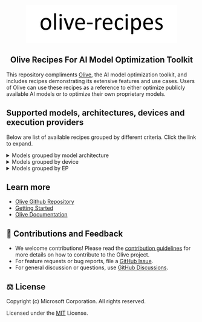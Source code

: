 <div align="center">
  <picture>
    <source media="(prefers-color-scheme: dark)" srcset=".assets/olive-white-text.png">
    <source media="(prefers-color-scheme: light)" srcset=".assets/olive-black-text.png">
    <img alt="olive" src=".assets/olive-black-text.png" height="100" style="max-width: 100%;">
  </picture>

## Olive Recipes For AI Model Optimization Toolkit
</div>

This repository compliments [Olive](https://github.com/microsoft/Olive), the AI model optimization toolkit, and includes recipes demonstrating its extensive features and use cases. Users of Olive can use these recipes as a reference to either optimize publicly available AI models or to optimize their own proprietary models.

## Supported models, architectures, devices and execution providers
Below are list of available recipes grouped by different criteria. Click the link to expand.

<details>
<summary>Models grouped by model architecture</summary></br>

<!-- begin_arch_models -->
| bert | clip | deepseek | llama | llama3 | mistral | phi3 | phi4 | qwen2 | resnet | vit |
| :---: | :---: | :---: | :---: | :---: | :---: | :---: | :---: | :---: | :---: | :---: |
| [google-bert-bert-base-multilingual-cased](google-bert-bert-base-multilingual-cased/aitk) | [laion-CLIP-ViT-B-32-laion2B-s34B-b79K](laion-CLIP-ViT-B-32-laion2B-s34B-b79K/aitk) | [deepseek-ai-DeepSeek-R1-Distill-Llama-8B](deepseek-ai-DeepSeek-R1-Distill-Llama-8B/aitk) | [meta-llama-Llama-3.2-1B-Instruct](meta-llama-Llama-3.2-1B-Instruct/NvTensorRtRtx) | [meta-llama-Llama-3.2-1B-Instruct](meta-llama-Llama-3.2-1B-Instruct/aitk) | [mistralai-Mistral-7B-Instruct-v0.2](mistralai-Mistral-7B-Instruct-v0.2/NvTensorRtRtx) | [microsoft-Phi-3-mini-128k-instruct](microsoft-Phi-3-mini-128k-instruct/NvTensorRtRtx) | [microsoft-Phi-4-mini-instruct](microsoft-Phi-4-mini-instruct/aitk) | [Qwen-Qwen2.5-0.5B-Instruct](Qwen-Qwen2.5-0.5B-Instruct/NvTensorRtRtx) | [microsoft-resnet-50](microsoft-resnet-50/aitk) | [google-vit-base-patch16-224](google-vit-base-patch16-224/OpenVINO) |
| [intel-bert-base-uncased-mrpc](intel-bert-base-uncased-mrpc/aitk) | [openai-clip-vit-base-patch16](openai-clip-vit-base-patch16/aitk) | [deepseek-ai-DeepSeek-R1-Distill-Qwen-1.5B](deepseek-ai-DeepSeek-R1-Distill-Qwen-1.5B/aitk) |  |  | [mistralai-Mistral-7B-Instruct-v0.2](mistralai-Mistral-7B-Instruct-v0.2/aitk) | [microsoft-Phi-3-mini-128k-instruct](microsoft-Phi-3-mini-128k-instruct/QNN) | [microsoft-Phi-4-mini-reasoning](microsoft-Phi-4-mini-reasoning/aitk) | [Qwen-Qwen2.5-0.5B-Instruct](Qwen-Qwen2.5-0.5B-Instruct/aitk) |  | [google-vit-base-patch16-224](google-vit-base-patch16-224/QNN) |
|  | [openai-clip-vit-base-patch32](openai-clip-vit-base-patch32/aitk) | [deepseek-ai-DeepSeek-R1-Distill-Qwen-14B](deepseek-ai-DeepSeek-R1-Distill-Qwen-14B/aitk) |  |  | [mistralai-Mistral-7B-Instruct-v0.3](mistralai-Mistral-7B-Instruct-v0.3/aitk) | [microsoft-Phi-3-mini-128k-instruct](microsoft-Phi-3-mini-128k-instruct/aitk) | [microsoft-Phi-4-reasoning-plus](microsoft-Phi-4-reasoning-plus/aitk) | [Qwen-Qwen2.5-0.5B](Qwen-Qwen2.5-0.5B/aitk) |  | [google-vit-base-patch16-224](google-vit-base-patch16-224/aitk) |
|  |  | [deepseek-ai-DeepSeek-R1-Distill-Qwen-7B](deepseek-ai-DeepSeek-R1-Distill-Qwen-7B/aitk) |  |  |  | [microsoft-Phi-3-mini-4k-instruct](microsoft-Phi-3-mini-4k-instruct/NvTensorRtRtx) | [microsoft-Phi-4-reasoning](microsoft-Phi-4-reasoning/aitk) | [Qwen-Qwen2.5-1.5B-Instruct](Qwen-Qwen2.5-1.5B-Instruct/NvTensorRtRtx) |  |  |
|  |  |  |  |  |  | [microsoft-Phi-3-mini-4k-instruct](microsoft-Phi-3-mini-4k-instruct/QNN) | [microsoft-Phi-4](microsoft-Phi-4/OpenVINO) | [Qwen-Qwen2.5-1.5B-Instruct](Qwen-Qwen2.5-1.5B-Instruct/aitk) |  |  |
|  |  |  |  |  |  | [microsoft-Phi-3-mini-4k-instruct](microsoft-Phi-3-mini-4k-instruct/aitk) | [microsoft-Phi-4](microsoft-Phi-4/aitk) | [Qwen-Qwen2.5-14B-Instruct](Qwen-Qwen2.5-14B-Instruct/NvTensorRtRtx) |  |  |
|  |  |  |  |  |  | [microsoft-Phi-3.5-mini-instruct](microsoft-Phi-3.5-mini-instruct/NvTensorRtRtx) |  | [Qwen-Qwen2.5-14B-Instruct](Qwen-Qwen2.5-14B-Instruct/aitk) |  |  |
|  |  |  |  |  |  | [microsoft-Phi-3.5-mini-instruct](microsoft-Phi-3.5-mini-instruct/QNN) |  | [Qwen-Qwen2.5-3B-Instruct](Qwen-Qwen2.5-3B-Instruct/aitk) |  |  |
|  |  |  |  |  |  | [microsoft-Phi-3.5-mini-instruct](microsoft-Phi-3.5-mini-instruct/aitk) |  | [Qwen-Qwen2.5-7B-Instruct](Qwen-Qwen2.5-7B-Instruct/NvTensorRtRtx) |  |  |
|  |  |  |  |  |  | [microsoft-Phi-4](microsoft-Phi-4/NvTensorRtRtx) |  | [Qwen-Qwen2.5-7B-Instruct](Qwen-Qwen2.5-7B-Instruct/aitk) |  |  |
|  |  |  |  |  |  |  |  | [Qwen-Qwen2.5-Coder-0.5B-Instruct](Qwen-Qwen2.5-Coder-0.5B-Instruct/NvTensorRtRtx) |  |  |
|  |  |  |  |  |  |  |  | [Qwen-Qwen2.5-Coder-0.5B-Instruct](Qwen-Qwen2.5-Coder-0.5B-Instruct/aitk) |  |  |
|  |  |  |  |  |  |  |  | [Qwen-Qwen2.5-Coder-1.5B-Instruct](Qwen-Qwen2.5-Coder-1.5B-Instruct/NvTensorRtRtx) |  |  |
|  |  |  |  |  |  |  |  | [Qwen-Qwen2.5-Coder-1.5B-Instruct](Qwen-Qwen2.5-Coder-1.5B-Instruct/aitk) |  |  |
|  |  |  |  |  |  |  |  | [Qwen-Qwen2.5-Coder-14B-Instruct](Qwen-Qwen2.5-Coder-14B-Instruct/NvTensorRtRtx) |  |  |
|  |  |  |  |  |  |  |  | [Qwen-Qwen2.5-Coder-14B-Instruct](Qwen-Qwen2.5-Coder-14B-Instruct/aitk) |  |  |
|  |  |  |  |  |  |  |  | [Qwen-Qwen2.5-Coder-3B-Instruct](Qwen-Qwen2.5-Coder-3B-Instruct/aitk) |  |  |
|  |  |  |  |  |  |  |  | [Qwen-Qwen2.5-Coder-7B-Instruct](Qwen-Qwen2.5-Coder-7B-Instruct/NvTensorRtRtx) |  |  |
|  |  |  |  |  |  |  |  | [Qwen-Qwen2.5-Coder-7B-Instruct](Qwen-Qwen2.5-Coder-7B-Instruct/aitk) |  |  |
|  |  |  |  |  |  |  |  | [deepseek-ai-DeepSeek-R1-Distill-Qwen-1.5B](deepseek-ai-DeepSeek-R1-Distill-Qwen-1.5B/NvTensorRtRtx) |  |  |
|  |  |  |  |  |  |  |  | [deepseek-ai-DeepSeek-R1-Distill-Qwen-14B](deepseek-ai-DeepSeek-R1-Distill-Qwen-14B/NvTensorRtRtx) |  |  |
|  |  |  |  |  |  |  |  | [deepseek-ai-DeepSeek-R1-Distill-Qwen-7B](deepseek-ai-DeepSeek-R1-Distill-Qwen-7B/NvTensorRtRtx) |  |  |
<!-- end_arch_models -->
</details>

<details>
<summary>Models grouped by device</summary></br>

<!-- begin_device_models -->
| cpu | gpu | npu |
| :---: | :---: | :---: |
| [Qwen-Qwen2.5-1.5B-Instruct](Qwen-Qwen2.5-1.5B-Instruct/aitk/qwen2_5_ov_gpu_config.json) | [DeepSeek-R1-Distill-Qwen-1.5B_Model_Builder_FP16](deepseek-ai-DeepSeek-R1-Distill-Qwen-1.5B/NvTensorRtRtx/DeepSeek-R1-Distill-Qwen-1.5B_model_builder_fp16.json) | [Qwen-Qwen2.5-0.5B-Instruct](Qwen-Qwen2.5-0.5B-Instruct/aitk/qwen2_5_ov_npu_config.json) |
| [deepseek-ai-DeepSeek-R1-Distill-Qwen-1.5B](deepseek-ai-DeepSeek-R1-Distill-Qwen-1.5B/aitk/deepseek_ov_gpu_config.json) | [DeepSeek-R1-Distill-Qwen-14B_NVMO_INT4_AWQ](deepseek-ai-DeepSeek-R1-Distill-Qwen-14B/NvTensorRtRtx/DeepSeek-R1-Distill-Qwen-14B_nvmo_int4_awq.json) | [Qwen-Qwen2.5-1.5B-Instruct](Qwen-Qwen2.5-1.5B-Instruct/aitk/qwen2_5_ov_config.json) |
| [google-bert-bert-base-multilingual-cased](google-bert-bert-base-multilingual-cased/aitk/bert-base-multilingual-cased_context_ov_static.json) | [DeepSeek-R1-Distill-Qwen-7B_NVMO_INT4_RTN](deepseek-ai-DeepSeek-R1-Distill-Qwen-7B/NvTensorRtRtx/DeepSeek-R1-Distill-Qwen-7B_nvmo_int4_rtn.json) | [Qwen-Qwen2.5-1.5B-Instruct](Qwen-Qwen2.5-1.5B-Instruct/aitk/qwen2_5_qnn_config.json) |
| [google-gemma](google-gemma/olive/README.md) | [Llama-3.2-1B-Instruct_Model_Builder_FP16](meta-llama-Llama-3.2-1B-Instruct/NvTensorRtRtx/Llama-3.2-1B-Instruct_model_builder_fp16.json) | [Qwen-Qwen2.5-1.5B-Instruct](Qwen-Qwen2.5-1.5B-Instruct/aitk/qwen2_5_vitis_ai_config.json) |
| [google-vit-base-patch16-224](google-vit-base-patch16-224/aitk/vit_base_patch16_224_context_ov_static.json) | [Mistral-7B-Instruct-v0.2_Model_Builder_INT4](mistralai-Mistral-7B-Instruct-v0.2/NvTensorRtRtx/Mistral-7B-Instruct-v0.2_model_builder_int4.json) | [Qwen-Qwen2.5-7B-Instruct](Qwen-Qwen2.5-7B-Instruct/aitk/qwen2_5_ov_npu_config.json) |
| [intel-bert-base-uncased-mrpc (ov)](intel-bert-base-uncased-mrpc/aitk/bert_ov.json) | [Phi-3-mini-128k-instruct_NVMO_INT4_RTN](microsoft-Phi-3-mini-128k-instruct/NvTensorRtRtx/Phi-3-mini-128k-instruct_nvmo_int4_rtn.json) | [Qwen-Qwen2.5-Coder-0.5B-Instruct](Qwen-Qwen2.5-Coder-0.5B-Instruct/aitk/qwen2_5_ov_npu_config.json) |
| [laion-CLIP-ViT-B-32-laion2B-s34B-b79K](laion-CLIP-ViT-B-32-laion2B-s34B-b79K/aitk/laion_clip_ov.json) | [Phi-3-mini-4k-instruct_Model_Builder_INT4](microsoft-Phi-3-mini-4k-instruct/NvTensorRtRtx/Phi-3-mini-4k-instruct_model_builder_int4.json) | [Qwen-Qwen2.5-Coder-1.5B-Instruct](Qwen-Qwen2.5-Coder-1.5B-Instruct/aitk/qwen2_5_ov_npu_config.json) |
| [meta-llama-Llama-3.2-1B-Instruct](meta-llama-Llama-3.2-1B-Instruct/aitk/llama3_2_ov_config.json) | [Phi3.5_Mini_Instruct_Model_Builder_INT4](microsoft-Phi-3.5-mini-instruct/NvTensorRtRtx/Phi-3.5-mini-instruct_model_builder_int4.json) | [Qwen-Qwen2.5-Coder-7B-Instruct](Qwen-Qwen2.5-Coder-7B-Instruct/aitk/qwen2_5_ov_npu_config.json) |
| [microsoft-Phi-3.5-mini-instruct](microsoft-Phi-3.5-mini-instruct/aitk/phi3_5_ov_gpu_config.json) | [Qwen-Qwen2.5-0.5B-Instruct](Qwen-Qwen2.5-0.5B-Instruct/aitk/qwen2_5_ov_config.json) | [deepseek-ai-DeepSeek-R1-Distill-Llama-8B](deepseek-ai-DeepSeek-R1-Distill-Llama-8B/aitk/deepseek_ov_npu_config.json) |
| [microsoft-resnet-50](microsoft-resnet-50/aitk/resnet_context_ov_static.json) | [Qwen-Qwen2.5-0.5B](Qwen-Qwen2.5-0.5B/aitk/qwen2_5_ov_config.json) | [deepseek-ai-DeepSeek-R1-Distill-Qwen-1.5B](deepseek-ai-DeepSeek-R1-Distill-Qwen-1.5B/aitk/deepseek_ov_config.json) |
| [openai-clip-vit-base-patch16](openai-clip-vit-base-patch16/aitk/openai_clip_ov.json) | [Qwen-Qwen2.5-1.5B-Instruct](Qwen-Qwen2.5-1.5B-Instruct/aitk/qwen2_5_dml_config.json) | [deepseek-ai-DeepSeek-R1-Distill-Qwen-1.5B](deepseek-ai-DeepSeek-R1-Distill-Qwen-1.5B/aitk/deepseek_qnn_config.json) |
| [openai-clip-vit-base-patch32](openai-clip-vit-base-patch32/aitk/openai_clip_ov.json) | [Qwen-Qwen2.5-1.5B-Instruct](Qwen-Qwen2.5-1.5B-Instruct/aitk/qwen2_5_ov_gpu_config.json) | [deepseek-ai-DeepSeek-R1-Distill-Qwen-1.5B](deepseek-ai-DeepSeek-R1-Distill-Qwen-1.5B/aitk/deepseek_vitis_ai_config.json) |
| [timm-mobilenetv3_small_100.lamb_in1k](timm-mobilenetv3_small_100.lamb_in1k/olive/config.json) | [Qwen-Qwen2.5-1.5B-Instruct](Qwen-Qwen2.5-1.5B-Instruct/aitk/qwen2_5_trtrtx_config.json) | [deepseek-ai-DeepSeek-R1-Distill-Qwen-7B](deepseek-ai-DeepSeek-R1-Distill-Qwen-7B/aitk/deepseek_ov_npu_config.json) |
|  | [Qwen-Qwen2.5-14B-Instruct](Qwen-Qwen2.5-14B-Instruct/aitk/qwen2_5_ov_config.json) | [google-bert-bert-base-multilingual-cased](google-bert-bert-base-multilingual-cased/aitk/bert-base-multilingual-cased_context_ov_static.json) |
|  | [Qwen-Qwen2.5-3B-Instruct](Qwen-Qwen2.5-3B-Instruct/aitk/qwen2_5_ov_config.json) | [google-bert-bert-base-multilingual-cased](google-bert-bert-base-multilingual-cased/aitk/bert-base-multilingual-cased_qdq_amd.json) |
|  | [Qwen-Qwen2.5-7B-Instruct](Qwen-Qwen2.5-7B-Instruct/aitk/qwen2_5_ov_config.json) | [google-bert-bert-base-multilingual-cased](google-bert-bert-base-multilingual-cased/aitk/bert-base-multilingual-cased_qdq_qnn.json) |
|  | [Qwen-Qwen2.5-Coder-0.5B-Instruct](Qwen-Qwen2.5-Coder-0.5B-Instruct/aitk/qwen2_5_ov_config.json) | [google-vit-base-patch16-224](google-vit-base-patch16-224/OpenVINO/vit_base_patch16_224_context_ov_static.json) |
|  | [Qwen-Qwen2.5-Coder-1.5B-Instruct](Qwen-Qwen2.5-Coder-1.5B-Instruct/aitk/qwen2_5_ov_config.json) | [google-vit-base-patch16-224](google-vit-base-patch16-224/QNN/vit_qnn_fp32_ctx.json) |
|  | [Qwen-Qwen2.5-Coder-14B-Instruct](Qwen-Qwen2.5-Coder-14B-Instruct/aitk/qwen2_5_ov_config.json) | [google-vit-base-patch16-224](google-vit-base-patch16-224/aitk/vit-base-patch16-224_qdq_amd.json) |
|  | [Qwen-Qwen2.5-Coder-3B-Instruct](Qwen-Qwen2.5-Coder-3B-Instruct/aitk/qwen2_5_ov_config.json) | [google-vit-base-patch16-224](google-vit-base-patch16-224/aitk/vit-base-patch16-224_qdq_qnn.json) |
|  | [Qwen-Qwen2.5-Coder-7B-Instruct](Qwen-Qwen2.5-Coder-7B-Instruct/aitk/qwen2_5_ov_config.json) | [google-vit-base-patch16-224](google-vit-base-patch16-224/aitk/vit_base_patch16_224_context_ov_static.json) |
|  | [Qwen2.5-0.5B-Instruct_Model_Builder_FP16](Qwen-Qwen2.5-0.5B-Instruct/NvTensorRtRtx/Qwen2.5-0.5B-Instruct_model_builder_fp16.json) | [intel-bert-base-uncased-mrpc (AMD)](intel-bert-base-uncased-mrpc/aitk/bert_qdq_amd.json) |
|  | [Qwen2.5-14B-Instruct_Model_Builder_INT4](Qwen-Qwen2.5-14B-Instruct/NvTensorRtRtx/Qwen2.5-14B-Instruct_model_builder_int4.json) | [intel-bert-base-uncased-mrpc (ov)](intel-bert-base-uncased-mrpc/aitk/bert_ov.json) |
|  | [Qwen2.5-7B-Instruct_Model_Builder_INT4](Qwen-Qwen2.5-7B-Instruct/NvTensorRtRtx/Qwen2.5-7B-Instruct_model_builder_int4.json) | [intel-bert-base-uncased-mrpc](intel-bert-base-uncased-mrpc/aitk/bert_qdq_qnn.json) |
|  | [Qwen2.5-Coder-0.5B-Instruct_Model_Builder_FP16](Qwen-Qwen2.5-Coder-0.5B-Instruct/NvTensorRtRtx/Qwen2.5-Coder-0.5B-Instruct_model_builder_fp16.json) | [laion-CLIP-ViT-B-32-laion2B-s34B-b79K](laion-CLIP-ViT-B-32-laion2B-s34B-b79K/aitk/laion_clip_ov.json) |
|  | [Qwen2.5-Coder-1.5B-Instruct_Model_Builder_FP16](Qwen-Qwen2.5-Coder-1.5B-Instruct/NvTensorRtRtx/Qwen2.5-Coder-1.5B-Instruct_model_builder_fp16.json) | [laion-CLIP-ViT-B-32-laion2B-s34B-b79K](laion-CLIP-ViT-B-32-laion2B-s34B-b79K/aitk/laion_clip_qdq_amd.json) |
|  | [Qwen2.5-Coder-14B-Instruct_Model_Builder_INT4](Qwen-Qwen2.5-Coder-14B-Instruct/NvTensorRtRtx/Qwen2.5-Coder-14B-Instruct_model_builder_int4.json) | [laion-CLIP-ViT-B-32-laion2B-s34B-b79K](laion-CLIP-ViT-B-32-laion2B-s34B-b79K/aitk/laion_clip_qnn.json) |
|  | [Qwen2.5-Coder-7B-Instruct_Model_Builder_INT4](Qwen-Qwen2.5-Coder-7B-Instruct/NvTensorRtRtx/Qwen2.5-Coder-7B-Instruct_model_builder_int4.json) | [meta-llama-Llama-3.2-1B-Instruct](meta-llama-Llama-3.2-1B-Instruct/aitk/llama3_2_ov_config.json) |
|  | [Qwen2.5_1.5B_Instruct_Model_Builder_FP16](Qwen-Qwen2.5-1.5B-Instruct/NvTensorRtRtx/Qwen2.5-1.5B-Instruct_model_builder_fp16.json) | [meta-llama-Llama-3.2-1B-Instruct](meta-llama-Llama-3.2-1B-Instruct/aitk/llama3_2_qnn_config.json) |
|  | [deepseek-ai-DeepSeek-R1-Distill-Llama-8B](deepseek-ai-DeepSeek-R1-Distill-Llama-8B/aitk/deepseek_ov_config.json) | [meta-llama-Llama-3.2-1B-Instruct](meta-llama-Llama-3.2-1B-Instruct/aitk/llama3_2_vitis_ai_config.json) |
|  | [deepseek-ai-DeepSeek-R1-Distill-Qwen-1.5B](deepseek-ai-DeepSeek-R1-Distill-Qwen-1.5B/aitk/deepseek_dml_config.json) | [microsoft-Phi-3-mini-128k-instruct](microsoft-Phi-3-mini-128k-instruct/QNN/config.json) |
|  | [deepseek-ai-DeepSeek-R1-Distill-Qwen-1.5B](deepseek-ai-DeepSeek-R1-Distill-Qwen-1.5B/aitk/deepseek_ov_gpu_config.json) | [microsoft-Phi-3-mini-4k-instruct](microsoft-Phi-3-mini-4k-instruct/QNN/config.json) |
|  | [deepseek-ai-DeepSeek-R1-Distill-Qwen-1.5B](deepseek-ai-DeepSeek-R1-Distill-Qwen-1.5B/aitk/deepseek_trtrtx_config.json) | [microsoft-Phi-3-mini-4k-instruct](microsoft-Phi-3-mini-4k-instruct/aitk/phi3_ov_npu_config.json) |
|  | [deepseek-ai-DeepSeek-R1-Distill-Qwen-14B](deepseek-ai-DeepSeek-R1-Distill-Qwen-14B/aitk/deepseek_ov_config.json) | [microsoft-Phi-3.5-mini-instruct](microsoft-Phi-3.5-mini-instruct/QNN/config.json) |
|  | [deepseek-ai-DeepSeek-R1-Distill-Qwen-7B](deepseek-ai-DeepSeek-R1-Distill-Qwen-7B/aitk/deepseek_ov_config.json) | [microsoft-Phi-3.5-mini-instruct](microsoft-Phi-3.5-mini-instruct/QNN/config_fp16.json) |
|  | [google-bert-bert-base-multilingual-cased](google-bert-bert-base-multilingual-cased/aitk/bert-base-multilingual-cased_context_ov_static.json) | [microsoft-Phi-3.5-mini-instruct](microsoft-Phi-3.5-mini-instruct/aitk/phi3_5_ov_config.json) |
|  | [google-bert-bert-base-multilingual-cased](google-bert-bert-base-multilingual-cased/aitk/bert-base-multilingual-cased_dml.json) | [microsoft-Phi-3.5-mini-instruct](microsoft-Phi-3.5-mini-instruct/aitk/phi3_5_qnn_config.json) |
|  | [google-bert-bert-base-multilingual-cased](google-bert-bert-base-multilingual-cased/aitk/bert-base-multilingual-cased_trtrtx.json) | [microsoft-Phi-3.5-mini-instruct](microsoft-Phi-3.5-mini-instruct/aitk/phi3_5_vitis_ai_config.json) |
|  | [google-gemma](google-gemma/olive/README.md) | [microsoft-Phi-4-mini-instruct](microsoft-Phi-4-mini-instruct/QNN/phi4_mini_qnn_docker.json) |
|  | [google-vit-base-patch16-224](google-vit-base-patch16-224/aitk/vit-base-patch16-224_dml.json) | [microsoft-Phi-4-mini-instruct](microsoft-Phi-4-mini-instruct/aitk/phi4_ov_npu_config.json) |
|  | [google-vit-base-patch16-224](google-vit-base-patch16-224/aitk/vit-base-patch16-224_trtrtx.json) | [microsoft-Phi-4-mini-reasoning](microsoft-Phi-4-mini-reasoning/aitk/phi4_ov_config.json) |
|  | [google-vit-base-patch16-224](google-vit-base-patch16-224/aitk/vit_base_patch16_224_context_ov_static.json) | [microsoft-Phi-4-reasoning-plus](microsoft-Phi-4-reasoning-plus/aitk/phi4_ov_config.json) |
|  | [intel-bert-base-uncased-mrpc (ov)](intel-bert-base-uncased-mrpc/aitk/bert_ov.json) | [microsoft-Phi-4-reasoning](microsoft-Phi-4-reasoning/aitk/phi4_ov_config.json) |
|  | [intel-bert-base-uncased-mrpc](intel-bert-base-uncased-mrpc/aitk/bert_dml.json) | [microsoft-resnet-50](microsoft-resnet-50/aitk/resnet_context_ov_static.json) |
|  | [intel-bert-base-uncased-mrpc](intel-bert-base-uncased-mrpc/aitk/bert_trtrtx.json) | [microsoft-resnet-50](microsoft-resnet-50/aitk/resnet_qdq_amd.json) |
|  | [laion-CLIP-ViT-B-32-laion2B-s34B-b79K](laion-CLIP-ViT-B-32-laion2B-s34B-b79K/aitk/laion_clip_dml.json) | [microsoft-resnet-50](microsoft-resnet-50/aitk/resnet_qdq_qnn.json) |
|  | [laion-CLIP-ViT-B-32-laion2B-s34B-b79K](laion-CLIP-ViT-B-32-laion2B-s34B-b79K/aitk/laion_clip_ov.json) | [microsoft-table-transformer-detection](microsoft-table-transformer-detection/QNN/ttd_config.json) |
|  | [laion-CLIP-ViT-B-32-laion2B-s34B-b79K](laion-CLIP-ViT-B-32-laion2B-s34B-b79K/aitk/laion_clip_trtrtx.json) | [mistralai-Mistral-7B-Instruct-v0.2](mistralai-Mistral-7B-Instruct-v0.2/aitk/Mistral_7B_Instruct_v0.2_npu_context_ov_dy.json) |
|  | [meta-llama-Llama-3.2-1B-Instruct](meta-llama-Llama-3.2-1B-Instruct/aitk/llama3_2_dml_config.json) | [openai-clip-vit-base-patch16](openai-clip-vit-base-patch16/aitk/openai_clip_ov.json) |
|  | [meta-llama-Llama-3.2-1B-Instruct](meta-llama-Llama-3.2-1B-Instruct/aitk/llama3_2_ov_config.json) | [openai-clip-vit-base-patch16](openai-clip-vit-base-patch16/aitk/openai_clip_qdq_amd.json) |
|  | [meta-llama-Llama-3.2-1B-Instruct](meta-llama-Llama-3.2-1B-Instruct/aitk/llama3_2_trtrtx_config.json) | [openai-clip-vit-base-patch16](openai-clip-vit-base-patch16/aitk/openai_clip_qnn.json) |
|  | [microsoft-Phi-3-mini-128k-instruct](microsoft-Phi-3-mini-128k-instruct/aitk/phi3_ov_config.json) | [openai-clip-vit-base-patch32](openai-clip-vit-base-patch32/aitk/openai_clip_ov.json) |
|  | [microsoft-Phi-3-mini-4k-instruct](microsoft-Phi-3-mini-4k-instruct/aitk/phi3_ov_config.json) | [openai-clip-vit-base-patch32](openai-clip-vit-base-patch32/aitk/openai_clip_qdq_amd.json) |
|  | [microsoft-Phi-3.5-mini-instruct](microsoft-Phi-3.5-mini-instruct/aitk/phi3_5_dml_config.json) | [openai-clip-vit-base-patch32](openai-clip-vit-base-patch32/aitk/openai_clip_qnn.json) |
|  | [microsoft-Phi-3.5-mini-instruct](microsoft-Phi-3.5-mini-instruct/aitk/phi3_5_ov_gpu_config.json) | [timm-mobilenetv3_small_100.lamb_in1k](timm-mobilenetv3_small_100.lamb_in1k/QNN/mobilenet_qnn_ep.json) |
|  | [microsoft-Phi-3.5-mini-instruct](microsoft-Phi-3.5-mini-instruct/aitk/phi3_5_trtrtx_config.json) |  |
|  | [microsoft-Phi-4-mini-instruct](microsoft-Phi-4-mini-instruct/OpenVINO/Phi-4-mini-instruct-gpu-context-dy.json) |  |
|  | [microsoft-Phi-4-mini-instruct](microsoft-Phi-4-mini-instruct/OpenVINO/Phi_4_mini_instruct_context_ov_dynamic_sym_gs128_bkp_int8_sym.json) |  |
|  | [microsoft-Phi-4-mini-instruct](microsoft-Phi-4-mini-instruct/aitk/phi4_ov_config.json) |  |
|  | [microsoft-Phi-4-mini-reasoning](microsoft-Phi-4-mini-reasoning/OpenVINO/Phi-4-mini-reasoning_context_ov_dynamic_sym_gs128_bkp_int8_sym.json) |  |
|  | [microsoft-Phi-4-mini-reasoning](microsoft-Phi-4-mini-reasoning/OpenVINO/Phi_4_mini_instruct_context_ov_dynamic_sym_gs128_bkp_int8_sym.json) |  |
|  | [microsoft-Phi-4-mini-reasoning](microsoft-Phi-4-mini-reasoning/aitk/phi4_ov_gpu_config.json) |  |
|  | [microsoft-Phi-4-reasoning-plus](microsoft-Phi-4-reasoning-plus/OpenVINO/Phi-4-Phi-4-reasoning-plus_context_ov_dynamic_sym_gs128_bkp_int8_sym.json) |  |
|  | [microsoft-Phi-4-reasoning](microsoft-Phi-4-reasoning/OpenVINO/Phi-4-reasoning_context_ov_dynamic_sym_gs128_bkp_int8_sym.json) |  |
|  | [microsoft-Phi-4](microsoft-Phi-4/OpenVINO/phi_4_gpu_context_dy.json) |  |
|  | [microsoft-Phi-4](microsoft-Phi-4/aitk/phi4_ov_config.json) |  |
|  | [microsoft-resnet-50](microsoft-resnet-50/aitk/resnet_context_ov_static.json) |  |
|  | [microsoft-resnet-50](microsoft-resnet-50/aitk/resnet_dml.json) |  |
|  | [microsoft-resnet-50](microsoft-resnet-50/aitk/resnet_trtrtx.json) |  |
|  | [mistralai-Mistral-7B-Instruct-v0.2](mistralai-Mistral-7B-Instruct-v0.2/aitk/Mistral_7B_Instruct_v0.2_gpu_context_ov_dy.json) |  |
|  | [mistralai-Mistral-7B-Instruct-v0.3](mistralai-Mistral-7B-Instruct-v0.3/aitk/mistral-7b-instruct-v0.3-ov.json) |  |
|  | [openai-clip-vit-base-patch16](openai-clip-vit-base-patch16/aitk/openai_clip_dml.json) |  |
|  | [openai-clip-vit-base-patch16](openai-clip-vit-base-patch16/aitk/openai_clip_ov.json) |  |
|  | [openai-clip-vit-base-patch16](openai-clip-vit-base-patch16/aitk/openai_clip_trtrtx.json) |  |
|  | [openai-clip-vit-base-patch32](openai-clip-vit-base-patch32/aitk/openai_clip_dml.json) |  |
|  | [openai-clip-vit-base-patch32](openai-clip-vit-base-patch32/aitk/openai_clip_ov.json) |  |
|  | [openai-clip-vit-base-patch32](openai-clip-vit-base-patch32/aitk/openai_clip_trtrtx.json) |  |
|  | [phi-4_Model_Builder_INT4](microsoft-Phi-4/NvTensorRtRtx/phi-4_model_builder_int4.json) |  |
<!-- end_device_models -->
</details>

<details>
<summary>Models grouped by EP</summary></br>

<!-- begin_ep_models -->
| CPU | CUDA | Dml | NvTensorRTRTX | OpenVINO | QNN | VitisAI |
| :---: | :---: | :---: | :---: | :---: | :---: | :---: |
| [google-gemma](google-gemma/olive/README.md) | [google-gemma](google-gemma/olive/README.md) | [Qwen-Qwen2.5-1.5B-Instruct](Qwen-Qwen2.5-1.5B-Instruct/aitk/qwen2_5_dml_config.json) | [DeepSeek-R1-Distill-Qwen-1.5B_Model_Builder_FP16](deepseek-ai-DeepSeek-R1-Distill-Qwen-1.5B/NvTensorRtRtx/DeepSeek-R1-Distill-Qwen-1.5B_model_builder_fp16.json) | [Qwen-Qwen2.5-0.5B-Instruct](Qwen-Qwen2.5-0.5B-Instruct/aitk/qwen2_5_ov_config.json) | [Qwen-Qwen2.5-1.5B-Instruct](Qwen-Qwen2.5-1.5B-Instruct/aitk/qwen2_5_qnn_config.json) | [Qwen-Qwen2.5-1.5B-Instruct](Qwen-Qwen2.5-1.5B-Instruct/aitk/qwen2_5_vitis_ai_config.json) |
| [timm-mobilenetv3_small_100.lamb_in1k](timm-mobilenetv3_small_100.lamb_in1k/olive/config.json) |  | [deepseek-ai-DeepSeek-R1-Distill-Qwen-1.5B](deepseek-ai-DeepSeek-R1-Distill-Qwen-1.5B/aitk/deepseek_dml_config.json) | [DeepSeek-R1-Distill-Qwen-14B_NVMO_INT4_AWQ](deepseek-ai-DeepSeek-R1-Distill-Qwen-14B/NvTensorRtRtx/DeepSeek-R1-Distill-Qwen-14B_nvmo_int4_awq.json) | [Qwen-Qwen2.5-0.5B-Instruct](Qwen-Qwen2.5-0.5B-Instruct/aitk/qwen2_5_ov_npu_config.json) | [deepseek-ai-DeepSeek-R1-Distill-Qwen-1.5B](deepseek-ai-DeepSeek-R1-Distill-Qwen-1.5B/aitk/deepseek_qnn_config.json) | [deepseek-ai-DeepSeek-R1-Distill-Qwen-1.5B](deepseek-ai-DeepSeek-R1-Distill-Qwen-1.5B/aitk/deepseek_vitis_ai_config.json) |
|  |  | [google-bert-bert-base-multilingual-cased](google-bert-bert-base-multilingual-cased/aitk/bert-base-multilingual-cased_dml.json) | [DeepSeek-R1-Distill-Qwen-7B_NVMO_INT4_RTN](deepseek-ai-DeepSeek-R1-Distill-Qwen-7B/NvTensorRtRtx/DeepSeek-R1-Distill-Qwen-7B_nvmo_int4_rtn.json) | [Qwen-Qwen2.5-0.5B](Qwen-Qwen2.5-0.5B/aitk/qwen2_5_ov_config.json) | [google-bert-bert-base-multilingual-cased](google-bert-bert-base-multilingual-cased/aitk/bert-base-multilingual-cased_qdq_qnn.json) | [google-bert-bert-base-multilingual-cased](google-bert-bert-base-multilingual-cased/aitk/bert-base-multilingual-cased_qdq_amd.json) |
|  |  | [google-vit-base-patch16-224](google-vit-base-patch16-224/aitk/vit-base-patch16-224_dml.json) | [Llama-3.2-1B-Instruct_Model_Builder_FP16](meta-llama-Llama-3.2-1B-Instruct/NvTensorRtRtx/Llama-3.2-1B-Instruct_model_builder_fp16.json) | [Qwen-Qwen2.5-1.5B-Instruct](Qwen-Qwen2.5-1.5B-Instruct/aitk/qwen2_5_ov_config.json) | [google-vit-base-patch16-224](google-vit-base-patch16-224/QNN/vit_qnn_fp32_ctx.json) | [google-vit-base-patch16-224](google-vit-base-patch16-224/aitk/vit-base-patch16-224_qdq_amd.json) |
|  |  | [intel-bert-base-uncased-mrpc](intel-bert-base-uncased-mrpc/aitk/bert_dml.json) | [Mistral-7B-Instruct-v0.2_Model_Builder_INT4](mistralai-Mistral-7B-Instruct-v0.2/NvTensorRtRtx/Mistral-7B-Instruct-v0.2_model_builder_int4.json) | [Qwen-Qwen2.5-1.5B-Instruct](Qwen-Qwen2.5-1.5B-Instruct/aitk/qwen2_5_ov_gpu_config.json) | [google-vit-base-patch16-224](google-vit-base-patch16-224/aitk/vit-base-patch16-224_qdq_qnn.json) | [intel-bert-base-uncased-mrpc (AMD)](intel-bert-base-uncased-mrpc/aitk/bert_qdq_amd.json) |
|  |  | [laion-CLIP-ViT-B-32-laion2B-s34B-b79K](laion-CLIP-ViT-B-32-laion2B-s34B-b79K/aitk/laion_clip_dml.json) | [Phi-3-mini-128k-instruct_NVMO_INT4_RTN](microsoft-Phi-3-mini-128k-instruct/NvTensorRtRtx/Phi-3-mini-128k-instruct_nvmo_int4_rtn.json) | [Qwen-Qwen2.5-14B-Instruct](Qwen-Qwen2.5-14B-Instruct/aitk/qwen2_5_ov_config.json) | [intel-bert-base-uncased-mrpc](intel-bert-base-uncased-mrpc/aitk/bert_qdq_qnn.json) | [laion-CLIP-ViT-B-32-laion2B-s34B-b79K](laion-CLIP-ViT-B-32-laion2B-s34B-b79K/aitk/laion_clip_qdq_amd.json) |
|  |  | [meta-llama-Llama-3.2-1B-Instruct](meta-llama-Llama-3.2-1B-Instruct/aitk/llama3_2_dml_config.json) | [Phi-3-mini-4k-instruct_Model_Builder_INT4](microsoft-Phi-3-mini-4k-instruct/NvTensorRtRtx/Phi-3-mini-4k-instruct_model_builder_int4.json) | [Qwen-Qwen2.5-3B-Instruct](Qwen-Qwen2.5-3B-Instruct/aitk/qwen2_5_ov_config.json) | [laion-CLIP-ViT-B-32-laion2B-s34B-b79K](laion-CLIP-ViT-B-32-laion2B-s34B-b79K/aitk/laion_clip_qnn.json) | [meta-llama-Llama-3.2-1B-Instruct](meta-llama-Llama-3.2-1B-Instruct/aitk/llama3_2_vitis_ai_config.json) |
|  |  | [microsoft-Phi-3.5-mini-instruct](microsoft-Phi-3.5-mini-instruct/aitk/phi3_5_dml_config.json) | [Phi3.5_Mini_Instruct_Model_Builder_INT4](microsoft-Phi-3.5-mini-instruct/NvTensorRtRtx/Phi-3.5-mini-instruct_model_builder_int4.json) | [Qwen-Qwen2.5-7B-Instruct](Qwen-Qwen2.5-7B-Instruct/aitk/qwen2_5_ov_config.json) | [meta-llama-Llama-3.2-1B-Instruct](meta-llama-Llama-3.2-1B-Instruct/aitk/llama3_2_qnn_config.json) | [microsoft-Phi-3.5-mini-instruct](microsoft-Phi-3.5-mini-instruct/aitk/phi3_5_vitis_ai_config.json) |
|  |  | [microsoft-resnet-50](microsoft-resnet-50/aitk/resnet_dml.json) | [Qwen-Qwen2.5-1.5B-Instruct](Qwen-Qwen2.5-1.5B-Instruct/aitk/qwen2_5_trtrtx_config.json) | [Qwen-Qwen2.5-7B-Instruct](Qwen-Qwen2.5-7B-Instruct/aitk/qwen2_5_ov_npu_config.json) | [microsoft-Phi-3-mini-128k-instruct](microsoft-Phi-3-mini-128k-instruct/QNN/config.json) | [microsoft-resnet-50](microsoft-resnet-50/aitk/resnet_qdq_amd.json) |
|  |  | [openai-clip-vit-base-patch16](openai-clip-vit-base-patch16/aitk/openai_clip_dml.json) | [Qwen2.5-0.5B-Instruct_Model_Builder_FP16](Qwen-Qwen2.5-0.5B-Instruct/NvTensorRtRtx/Qwen2.5-0.5B-Instruct_model_builder_fp16.json) | [Qwen-Qwen2.5-Coder-0.5B-Instruct](Qwen-Qwen2.5-Coder-0.5B-Instruct/aitk/qwen2_5_ov_config.json) | [microsoft-Phi-3-mini-4k-instruct](microsoft-Phi-3-mini-4k-instruct/QNN/config.json) | [openai-clip-vit-base-patch16](openai-clip-vit-base-patch16/aitk/openai_clip_qdq_amd.json) |
|  |  | [openai-clip-vit-base-patch32](openai-clip-vit-base-patch32/aitk/openai_clip_dml.json) | [Qwen2.5-14B-Instruct_Model_Builder_INT4](Qwen-Qwen2.5-14B-Instruct/NvTensorRtRtx/Qwen2.5-14B-Instruct_model_builder_int4.json) | [Qwen-Qwen2.5-Coder-0.5B-Instruct](Qwen-Qwen2.5-Coder-0.5B-Instruct/aitk/qwen2_5_ov_npu_config.json) | [microsoft-Phi-3.5-mini-instruct](microsoft-Phi-3.5-mini-instruct/QNN/config.json) | [openai-clip-vit-base-patch32](openai-clip-vit-base-patch32/aitk/openai_clip_qdq_amd.json) |
|  |  |  | [Qwen2.5-7B-Instruct_Model_Builder_INT4](Qwen-Qwen2.5-7B-Instruct/NvTensorRtRtx/Qwen2.5-7B-Instruct_model_builder_int4.json) | [Qwen-Qwen2.5-Coder-1.5B-Instruct](Qwen-Qwen2.5-Coder-1.5B-Instruct/aitk/qwen2_5_ov_config.json) | [microsoft-Phi-3.5-mini-instruct](microsoft-Phi-3.5-mini-instruct/QNN/config_fp16.json) |  |
|  |  |  | [Qwen2.5-Coder-0.5B-Instruct_Model_Builder_FP16](Qwen-Qwen2.5-Coder-0.5B-Instruct/NvTensorRtRtx/Qwen2.5-Coder-0.5B-Instruct_model_builder_fp16.json) | [Qwen-Qwen2.5-Coder-1.5B-Instruct](Qwen-Qwen2.5-Coder-1.5B-Instruct/aitk/qwen2_5_ov_npu_config.json) | [microsoft-Phi-3.5-mini-instruct](microsoft-Phi-3.5-mini-instruct/aitk/phi3_5_qnn_config.json) |  |
|  |  |  | [Qwen2.5-Coder-1.5B-Instruct_Model_Builder_FP16](Qwen-Qwen2.5-Coder-1.5B-Instruct/NvTensorRtRtx/Qwen2.5-Coder-1.5B-Instruct_model_builder_fp16.json) | [Qwen-Qwen2.5-Coder-14B-Instruct](Qwen-Qwen2.5-Coder-14B-Instruct/aitk/qwen2_5_ov_config.json) | [microsoft-Phi-4-mini-instruct](microsoft-Phi-4-mini-instruct/QNN/phi4_mini_qnn_docker.json) |  |
|  |  |  | [Qwen2.5-Coder-14B-Instruct_Model_Builder_INT4](Qwen-Qwen2.5-Coder-14B-Instruct/NvTensorRtRtx/Qwen2.5-Coder-14B-Instruct_model_builder_int4.json) | [Qwen-Qwen2.5-Coder-3B-Instruct](Qwen-Qwen2.5-Coder-3B-Instruct/aitk/qwen2_5_ov_config.json) | [microsoft-resnet-50](microsoft-resnet-50/aitk/resnet_qdq_qnn.json) |  |
|  |  |  | [Qwen2.5-Coder-7B-Instruct_Model_Builder_INT4](Qwen-Qwen2.5-Coder-7B-Instruct/NvTensorRtRtx/Qwen2.5-Coder-7B-Instruct_model_builder_int4.json) | [Qwen-Qwen2.5-Coder-7B-Instruct](Qwen-Qwen2.5-Coder-7B-Instruct/aitk/qwen2_5_ov_config.json) | [microsoft-table-transformer-detection](microsoft-table-transformer-detection/QNN/ttd_config.json) |  |
|  |  |  | [Qwen2.5_1.5B_Instruct_Model_Builder_FP16](Qwen-Qwen2.5-1.5B-Instruct/NvTensorRtRtx/Qwen2.5-1.5B-Instruct_model_builder_fp16.json) | [Qwen-Qwen2.5-Coder-7B-Instruct](Qwen-Qwen2.5-Coder-7B-Instruct/aitk/qwen2_5_ov_npu_config.json) | [openai-clip-vit-base-patch16](openai-clip-vit-base-patch16/aitk/openai_clip_qnn.json) |  |
|  |  |  | [deepseek-ai-DeepSeek-R1-Distill-Qwen-1.5B](deepseek-ai-DeepSeek-R1-Distill-Qwen-1.5B/aitk/deepseek_trtrtx_config.json) | [deepseek-ai-DeepSeek-R1-Distill-Llama-8B](deepseek-ai-DeepSeek-R1-Distill-Llama-8B/aitk/deepseek_ov_config.json) | [openai-clip-vit-base-patch32](openai-clip-vit-base-patch32/aitk/openai_clip_qnn.json) |  |
|  |  |  | [google-bert-bert-base-multilingual-cased](google-bert-bert-base-multilingual-cased/aitk/bert-base-multilingual-cased_trtrtx.json) | [deepseek-ai-DeepSeek-R1-Distill-Llama-8B](deepseek-ai-DeepSeek-R1-Distill-Llama-8B/aitk/deepseek_ov_npu_config.json) | [timm-mobilenetv3_small_100.lamb_in1k](timm-mobilenetv3_small_100.lamb_in1k/QNN/mobilenet_qnn_ep.json) |  |
|  |  |  | [google-vit-base-patch16-224](google-vit-base-patch16-224/aitk/vit-base-patch16-224_trtrtx.json) | [deepseek-ai-DeepSeek-R1-Distill-Qwen-1.5B](deepseek-ai-DeepSeek-R1-Distill-Qwen-1.5B/aitk/deepseek_ov_config.json) |  |  |
|  |  |  | [intel-bert-base-uncased-mrpc](intel-bert-base-uncased-mrpc/aitk/bert_trtrtx.json) | [deepseek-ai-DeepSeek-R1-Distill-Qwen-1.5B](deepseek-ai-DeepSeek-R1-Distill-Qwen-1.5B/aitk/deepseek_ov_gpu_config.json) |  |  |
|  |  |  | [laion-CLIP-ViT-B-32-laion2B-s34B-b79K](laion-CLIP-ViT-B-32-laion2B-s34B-b79K/aitk/laion_clip_trtrtx.json) | [deepseek-ai-DeepSeek-R1-Distill-Qwen-14B](deepseek-ai-DeepSeek-R1-Distill-Qwen-14B/aitk/deepseek_ov_config.json) |  |  |
|  |  |  | [meta-llama-Llama-3.2-1B-Instruct](meta-llama-Llama-3.2-1B-Instruct/aitk/llama3_2_trtrtx_config.json) | [deepseek-ai-DeepSeek-R1-Distill-Qwen-7B](deepseek-ai-DeepSeek-R1-Distill-Qwen-7B/aitk/deepseek_ov_config.json) |  |  |
|  |  |  | [microsoft-Phi-3.5-mini-instruct](microsoft-Phi-3.5-mini-instruct/aitk/phi3_5_trtrtx_config.json) | [deepseek-ai-DeepSeek-R1-Distill-Qwen-7B](deepseek-ai-DeepSeek-R1-Distill-Qwen-7B/aitk/deepseek_ov_npu_config.json) |  |  |
|  |  |  | [microsoft-resnet-50](microsoft-resnet-50/aitk/resnet_trtrtx.json) | [google-bert-bert-base-multilingual-cased](google-bert-bert-base-multilingual-cased/aitk/bert-base-multilingual-cased_context_ov_static.json) |  |  |
|  |  |  | [openai-clip-vit-base-patch16](openai-clip-vit-base-patch16/aitk/openai_clip_trtrtx.json) | [google-vit-base-patch16-224](google-vit-base-patch16-224/OpenVINO/vit_base_patch16_224_context_ov_static.json) |  |  |
|  |  |  | [openai-clip-vit-base-patch32](openai-clip-vit-base-patch32/aitk/openai_clip_trtrtx.json) | [google-vit-base-patch16-224](google-vit-base-patch16-224/aitk/vit_base_patch16_224_context_ov_static.json) |  |  |
|  |  |  | [phi-4_Model_Builder_INT4](microsoft-Phi-4/NvTensorRtRtx/phi-4_model_builder_int4.json) | [intel-bert-base-uncased-mrpc (ov)](intel-bert-base-uncased-mrpc/aitk/bert_ov.json) |  |  |
|  |  |  |  | [laion-CLIP-ViT-B-32-laion2B-s34B-b79K](laion-CLIP-ViT-B-32-laion2B-s34B-b79K/aitk/laion_clip_ov.json) |  |  |
|  |  |  |  | [meta-llama-Llama-3.2-1B-Instruct](meta-llama-Llama-3.2-1B-Instruct/aitk/llama3_2_ov_config.json) |  |  |
|  |  |  |  | [microsoft-Phi-3-mini-128k-instruct](microsoft-Phi-3-mini-128k-instruct/aitk/phi3_ov_config.json) |  |  |
|  |  |  |  | [microsoft-Phi-3-mini-4k-instruct](microsoft-Phi-3-mini-4k-instruct/aitk/phi3_ov_config.json) |  |  |
|  |  |  |  | [microsoft-Phi-3-mini-4k-instruct](microsoft-Phi-3-mini-4k-instruct/aitk/phi3_ov_npu_config.json) |  |  |
|  |  |  |  | [microsoft-Phi-3.5-mini-instruct](microsoft-Phi-3.5-mini-instruct/aitk/phi3_5_ov_config.json) |  |  |
|  |  |  |  | [microsoft-Phi-3.5-mini-instruct](microsoft-Phi-3.5-mini-instruct/aitk/phi3_5_ov_gpu_config.json) |  |  |
|  |  |  |  | [microsoft-Phi-4-mini-instruct](microsoft-Phi-4-mini-instruct/OpenVINO/Phi-4-mini-instruct-gpu-context-dy.json) |  |  |
|  |  |  |  | [microsoft-Phi-4-mini-instruct](microsoft-Phi-4-mini-instruct/OpenVINO/Phi_4_mini_instruct_context_ov_dynamic_sym_gs128_bkp_int8_sym.json) |  |  |
|  |  |  |  | [microsoft-Phi-4-mini-instruct](microsoft-Phi-4-mini-instruct/aitk/phi4_ov_config.json) |  |  |
|  |  |  |  | [microsoft-Phi-4-mini-instruct](microsoft-Phi-4-mini-instruct/aitk/phi4_ov_npu_config.json) |  |  |
|  |  |  |  | [microsoft-Phi-4-mini-reasoning](microsoft-Phi-4-mini-reasoning/OpenVINO/Phi-4-mini-reasoning_context_ov_dynamic_sym_gs128_bkp_int8_sym.json) |  |  |
|  |  |  |  | [microsoft-Phi-4-mini-reasoning](microsoft-Phi-4-mini-reasoning/OpenVINO/Phi_4_mini_instruct_context_ov_dynamic_sym_gs128_bkp_int8_sym.json) |  |  |
|  |  |  |  | [microsoft-Phi-4-mini-reasoning](microsoft-Phi-4-mini-reasoning/aitk/phi4_ov_config.json) |  |  |
|  |  |  |  | [microsoft-Phi-4-mini-reasoning](microsoft-Phi-4-mini-reasoning/aitk/phi4_ov_gpu_config.json) |  |  |
|  |  |  |  | [microsoft-Phi-4-reasoning-plus](microsoft-Phi-4-reasoning-plus/OpenVINO/Phi-4-Phi-4-reasoning-plus_context_ov_dynamic_sym_gs128_bkp_int8_sym.json) |  |  |
|  |  |  |  | [microsoft-Phi-4-reasoning-plus](microsoft-Phi-4-reasoning-plus/aitk/phi4_ov_config.json) |  |  |
|  |  |  |  | [microsoft-Phi-4-reasoning](microsoft-Phi-4-reasoning/OpenVINO/Phi-4-reasoning_context_ov_dynamic_sym_gs128_bkp_int8_sym.json) |  |  |
|  |  |  |  | [microsoft-Phi-4-reasoning](microsoft-Phi-4-reasoning/aitk/phi4_ov_config.json) |  |  |
|  |  |  |  | [microsoft-Phi-4](microsoft-Phi-4/OpenVINO/phi_4_gpu_context_dy.json) |  |  |
|  |  |  |  | [microsoft-Phi-4](microsoft-Phi-4/aitk/phi4_ov_config.json) |  |  |
|  |  |  |  | [microsoft-resnet-50](microsoft-resnet-50/aitk/resnet_context_ov_static.json) |  |  |
|  |  |  |  | [mistralai-Mistral-7B-Instruct-v0.2](mistralai-Mistral-7B-Instruct-v0.2/aitk/Mistral_7B_Instruct_v0.2_gpu_context_ov_dy.json) |  |  |
|  |  |  |  | [mistralai-Mistral-7B-Instruct-v0.2](mistralai-Mistral-7B-Instruct-v0.2/aitk/Mistral_7B_Instruct_v0.2_npu_context_ov_dy.json) |  |  |
|  |  |  |  | [mistralai-Mistral-7B-Instruct-v0.3](mistralai-Mistral-7B-Instruct-v0.3/aitk/mistral-7b-instruct-v0.3-ov.json) |  |  |
|  |  |  |  | [openai-clip-vit-base-patch16](openai-clip-vit-base-patch16/aitk/openai_clip_ov.json) |  |  |
|  |  |  |  | [openai-clip-vit-base-patch32](openai-clip-vit-base-patch32/aitk/openai_clip_ov.json) |  |  |
<!-- end_ep_models -->
</details>

## Learn more
- [Olive Github Repository](https://github.com/microsoft/Olive)
- [Getting Started](https://github.com/microsoft/Olive#-getting-started)
- [Olive Documentation](https://microsoft.github.io/Olive)

## 🤝 Contributions and Feedback
- We welcome contributions! Please read the [contribution guidelines](./CONTRIBUTING.md) for more details on how to contribute to the Olive project.
- For feature requests or bug reports, file a [GitHub Issue](https://github.com/microsoft/Olive/issues).
- For general discussion or questions, use [GitHub Discussions](https://github.com/microsoft/Olive/discussions).

## ⚖️ License
Copyright (c) Microsoft Corporation. All rights reserved.

Licensed under the [MIT](./LICENSE) License.